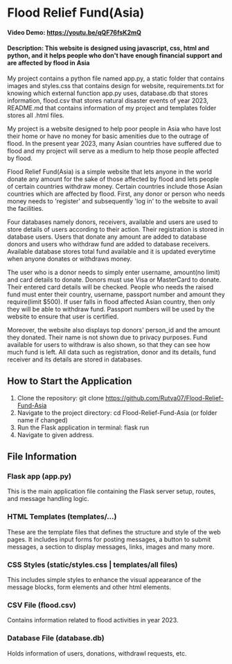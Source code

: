 # Flood Relief Fund(Asia)
#### Video Demo:  https://youtu.be/qQF76fsK2mQ
#### Description: This website is designed using javascript, css, html and python, and it helps people who don't have enough financial support and are affected by flood in Asia
My project contains a python file named app.py, a static folder that contains images and styles.css that contains design for website, requirements.txt for knowing which external function app.py uses, database.db that stores information, flood.csv that stores natural disaster events of year 2023, README.md that contains information of my project and templates folder stores all .html files.

My project is a website designed to help poor people in Asia who have lost their home or have no money for basic amenities due to the outrage of flood. In the present year 2023, many Asian countries have suffered due to flood and my project will serve as a medium to help those people affected by flood.

Flood Relief Fund(Asia) is a simple website that lets anyone in the world donate any amount for the sake of those affected by flood and lets people of certain countries withdraw money. Certain countries include those Asian countries which are affected by flood. First, any donor or person who needs money needs to 'register' and subsequently 'log in' to the website to avail the facilities.

Four databases namely donors, receivers, available and users are used to store details of users according to their action. Their registration is stored in database users. Users that donate any amount are added to database donors and users who withdraw fund are added to database receivers. Available database stores total fund available and it is updated everytime when anyone donates or withdraws money.

The user who is a donor needs to simply enter username, amount(no limit) and card details to donate. Donors must use Visa or MasterCard to donate. Their entered card details will be checked. People who needs the raised fund must enter their country, username, passport number and amount they require(limit $500). If user falls in flood affected Asian country, then only they will be able to withdraw fund. Passport numbers will be used by the website to ensure that user is certified.

Moreover, the website also displays top donors' person_id and the amount they donated. Their name is not shown due to privacy purposes. Fund available for users to withdraw is also shown, so that they can see how much fund is left. All data such as registration, donor and its details, fund receiver and its details are stored in databases.

## How to Start the Application
1. Clone the repository: git clone https://github.com/Rutva07/Flood-Relief-Fund-Asia
2. Navigate to the project directory: cd Flood-Relief-Fund-Asia (or folder name if changed) 
3. Run the Flask application in terminal: flask run
4. Navigate to given address.

## File Information

### Flask app (app.py)
This is the main application file containing the Flask server setup, routes, and message handling logic.

### HTML Templates (templates/...)
These are the template files that defines the structure and style of the web pages. It includes input forms for posting messages, a button to submit messages, a section to display messages, links, images and many more.

### CSS Styles (static/styles.css | templates/all files)
This includes simple styles to enhance the visual appearance of the message blocks, form elements and other html elements.

### CSV File (flood.csv)
Contains information related to flood activities in year 2023.

### Database File (database.db)
Holds information of users, donations, withdrawl requests, etc.






